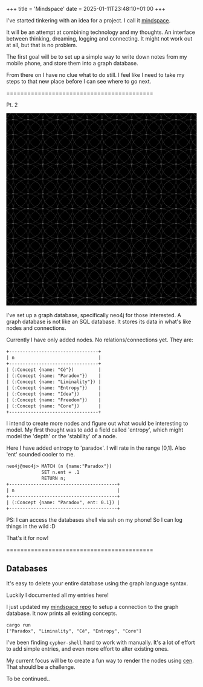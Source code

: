 +++
title = 'Mindspace'
date = 2025-01-11T23:48:10+01:00
+++

I've started tinkering with an idea for a project. I call it [mindspace](https://github.com/angelocarly/mindspace).

It will be an attempt at combining technology and my thoughts. An interface between thinking, dreaming, logging and connecting. It might not work out at all, but that is no problem.

The first goal will be to set up a simple way to write down notes from my mobile phone, and store them into a graph database.

From there on I have no clue what to do still. I feel like I need to take my steps to that new place before I can see where to go next.

==========================================

Pt. 2

![](./cover.png)

I've set up a graph database, specifically neo4j for those interested. A graph database is not like an SQL database. It stores its data in what's like nodes and connections.

Currently I have only added nodes. No relations/connections yet. They are:

```
+---------------------------------+
| n                               |
+---------------------------------+
| (:Concept {name: "Cé"})         |
| (:Concept {name: "Paradox"})    |
| (:Concept {name: "Liminality"}) |
| (:Concept {name: "Entropy"})    |
| (:Concept {name: "Idea"})       |
| (:Concept {name: "Freedom"})    |
| (:Concept {name: "Core"})       |
+---------------------------------+
```

I intend to create more nodes and figure out what would be interesting to model. My first thought was to add a field called 'entropy', which might model the 'depth' or the 'stability' of a node.

Here I have added entropy to 'paradox'. I will rate in the range [0,1]. Also 'ent' sounded cooler to me.
```
neo4j@neo4j> MATCH (n {name:"Paradox"})
             SET n.ent = .1
             RETURN n;
+----------------------------------------+
| n                                      |
+----------------------------------------+
| (:Concept {name: "Paradox", ent: 0.1}) |
+----------------------------------------+
```

PS: I can access the databases shell via ssh on my phone! So I can log things in the wild :D

That's it for now!

==========================================

## Databases

It's easy to delete your entire database using the graph language syntax.

Luckily I documented all my entries here!

I just updated my [mindspace repo](https://github.com/angelocarly/mindspace) to setup a connection to the graph database. It now prints all existing concepts.

```
cargo run
["Paradox", "Liminality", "Cé", "Entropy", "Core"]
```

I've been finding `cypher-shell` hard to work with manually. It's a lot of effort to add simple entries, and even more effort to alter existing ones.

My current focus will be to create a fun way to render the nodes using [cen](https://github.com/angelocarly/cen). That should be a challenge.

To be continued..

